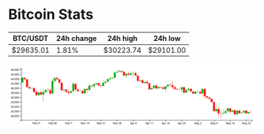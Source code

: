# Bitcoin Stats

BTC/USDT|24h change|24h high|24h low|
|---|---|---|---|
|$29635.01|1.81%|$30223.74|$29101.00|

<img src="./chart.svg">
